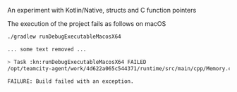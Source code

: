 An experiment with Kotlin/Native, structs and C function pointers


The execution of the project fails as follows on macOS

```bash
./gradlew runDebugExecutableMacosX64

... some text removed ...

> Task :kn:runDebugExecutableMacosX64 FAILED
/opt/teamcity-agent/work/4d622a065c544371/runtime/src/main/cpp/Memory.cpp:1252: runtime assert: Memory leaks found

FAILURE: Build failed with an exception.

```

